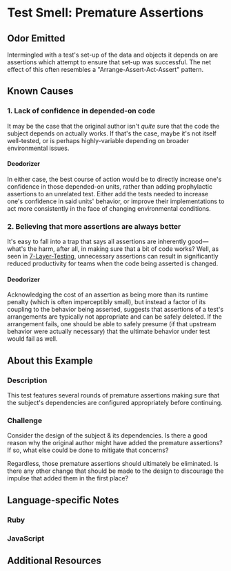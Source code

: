 # Test Smell: Premature Assertions

## Odor Emitted

Intermingled with a test's set-up of the data and objects it depends on are
assertions which attempt to ensure that set-up was successful. The net effect of
this often resembles a "Arrange-Assert-Act-Assert" pattern.

## Known Causes

### 1. Lack of confidence in depended-on code

It may be the case that the original author isn't _quite_ sure that the code the
subject depends on actually works. If that's the case, maybe it's not itself
well-tested, or is perhaps highly-variable depending on broader environmental
issues.

#### Deodorizer

In either case, the best course of action would be to directly increase one's
confidence in those depended-on units, rather than adding prophylactic
assertions to an unrelated test. Either add the tests needed to increase one's
confidence in said units' behavior, or improve their implementations to act more
consistently in the face of changing environmental conditions.

### 2. Believing that more assertions are always better

It's easy to fall into a trap that says all assertions are inherently
good—what's the harm, after all, in making sure that a bit of code works? Well,
as seen in [7-Layer-Testing](../7-layer-testing), unnecessary assertions can
result in significantly reduced productivity for teams when the code being
asserted is changed.

#### Deodorizer

Acknowledging the cost of an assertion as being more than its runtime penalty
(which is often imperceptibly small), but instead a factor of its coupling to
the behavior being asserted, suggests that assertions of a test's arrangements
are typically not appropriate and can be safely deleted. If the arrangement
fails, one should be able to safely presume (if that upstream behavior were
actually necessary) that the ultimate behavior under test would fail as well.

## About this Example

### Description

This test features several rounds of premature assertions making sure that the
subject's dependencies are configured appropriately before continuing.

### Challenge

Consider the design of the subject & its dependencies. Is there a good reason why
the original author might have added the premature assertions? If so, what else
could be done to mitigate that concerns?

Regardless, those premature assertions should ultimately be eliminated. Is there
any other change that should be made to the design to discourage the impulse
that added them in the first place?

## Language-specific Notes

### Ruby

### JavaScript

## Additional Resources

